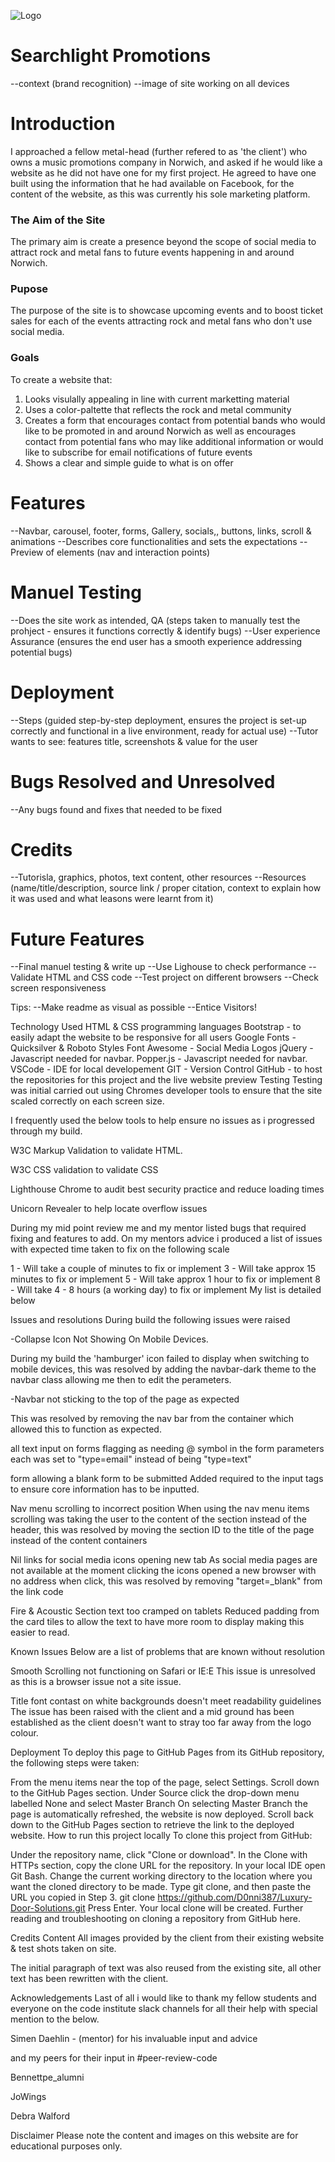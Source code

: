 

![Logo](https://github.com/user-attachments/assets/07b19f2b-0d30-4e2e-a978-fed7a034b856)
<h1>Searchlight Promotions</h1>
--context (brand recognition)
--image of site working on all devices

<h1>Introduction</h1>
<p>I approached a fellow metal-head (further refered to as 'the client') who owns a music promotions company in Norwich, and asked if he would like a website as he did not have one for my first project. He agreed to have one built using the information that he had available on Facebook, for the content of the website, as this was currently his sole marketing platform.</p>

<h3>The Aim of the Site</h3>
<p>The primary aim is create a presence beyond the scope of social media to attract rock and metal fans to future events happening in and around Norwich.</p>

<h3>Pupose</h3>
<p>The purpose of the site is to showcase upcoming events and to boost ticket sales for each of the events attracting rock and metal fans who don't use social media.</p>

<h3>Goals</h3>
<p>To create a website that:
<ol>
  <li>Looks visulally appealing in line with current marketting material</li>
  <li>Uses a color-paltette that reflects the rock and metal community</li>
  <li>Creates a form that encourages contact from potential bands who would like to be promoted in and around Norwich as well as encourages contact from potential fans who may like additional information or would like to subscribe for email notifications of future events</li>
  <li>Shows a clear and simple guide to what is on offer</li>
</ol></p>

<h1>Features</h1>
--Navbar, carousel, footer, forms, Gallery, socials,, buttons, links, scroll & animations
--Describes core functionalities and sets the expectations
--Preview of elements (nav and interaction points)

<h1>Manuel Testing</h1>
--Does the site work as intended, QA (steps taken to manually test the prohject - ensures it functions correctly & identify bugs)
--User experience Assurance (ensures the end user has a smooth experience addressing potential bugs)

<h1>Deployment</h1>
--Steps (guided step-by-step deployment, ensures the project is set-up correctly and functional in a live environment, ready for actual use)
--Tutor wants to see: features title, screenshots & value for the user

<h1>Bugs Resolved and Unresolved</h1>
--Any bugs found and fixes that needed to be fixed

<h1>Credits</h1>
--Tutorisla, graphics, photos, text content, other resources
--Resources (name/title/description, source link / proper citation, context to explain how it was used and what leasons were learnt from it)

<h1>Future Features</h1>
--Final manuel testing & write up
--Use Lighouse to check performance
--Validate HTML and CSS code
--Test project on different browsers
--Check screen responsiveness

Tips:
--Make readme as visual as possible 
--Entice Visitors!


Technology Used
HTML & CSS programming languages
Bootstrap - to easily adapt the website to be responsive for all users
Google Fonts - Quicksilver & Roboto Styles
Font Awesome - Social Media Logos
jQuery - Javascript needed for navbar.
Popper.js - Javascript needed for navbar.
VSCode - IDE for local developement
GIT - Version Control
GitHub - to host the repositories for this project and the live website preview
Testing
Testing was initial carried out using Chromes developer tools to ensure that the site scaled correctly on each screen size.

I frequently used the below tools to help ensure no issues as i progressed through my build.

W3C Markup Validation to validate HTML.

W3C CSS validation to validate CSS

Lighthouse Chrome to audit best security practice and reduce loading times

Unicorn Revealer to help locate overflow issues

During my mid point review me and my mentor listed bugs that required fixing and features to add. On my mentors advice i produced a list of issues with expected time taken to fix on the following scale

1 - Will take a couple of minutes to fix or implement
3 - Will take approx 15 minutes to fix or implement
5 - Will take approx 1 hour to fix or implement
8 - Will take 4 - 8 hours (a working day) to fix or implement
My list is detailed below


Issues and resolutions
During build the following issues were raised

-Collapse Icon Not Showing On Mobile Devices.

During my build the 'hamburger' icon failed to display when switching to mobile devices, this was resolved by adding the navbar-dark theme to the navbar class allowing me then to edit the perameters.

-Navbar not sticking to the top of the page as expected

This was resolved by removing the nav bar from the container which allowed this to function as expected.

all text input on forms flagging as needing @ symbol
in the form parameters each was set to "type=email" instead of being "type=text"

form allowing a blank form to be submitted
Added required to the input tags to ensure core information has to be inputted.

Nav menu scrolling to incorrect position
When using the nav menu items scrolling was taking the user to the content of the section instead of the header, this was resolved by moving the section ID to the title of the page instead of the content containers

Nil links for social media icons opening new tab
As social media pages are not available at the moment clicking the icons opened a new browser with no address when click, this was resolved by removing "target=_blank" from the link code

Fire & Acoustic Section text too cramped on tablets
Reduced padding from the card tiles to allow the text to have more room to display making this easier to read.

Known Issues
Below are a list of problems that are known without resolution

Smooth Scrolling not functioning on Safari or IE:E
This issue is unresolved as this is a browser issue not a site issue.

Title font contast on white backgrounds doesn't meet readability guidelines
The issue has been raised with the client and a mid ground has been established as the client doesn't want to stray too far away from the logo colour.

Deployment
To deploy this page to GitHub Pages from its GitHub repository, the following steps were taken:

From the menu items near the top of the page, select Settings.
Scroll down to the GitHub Pages section.
Under Source click the drop-down menu labelled None and select Master Branch
On selecting Master Branch the page is automatically refreshed, the website is now deployed.
Scroll back down to the GitHub Pages section to retrieve the link to the deployed website.
How to run this project locally
To clone this project from GitHub:

Under the repository name, click "Clone or download".
In the Clone with HTTPs section, copy the clone URL for the repository.
In your local IDE open Git Bash.
Change the current working directory to the location where you want the cloned directory to be made.
Type git clone, and then paste the URL you copied in Step 3.
git clone https://github.com/D0nni387/Luxury-Door-Solutions.git
Press Enter. Your local clone will be created.
Further reading and troubleshooting on cloning a repository from GitHub here.

Credits
Content
All images provided by the client from their existing website & test shots taken on site.

The initial paragraph of text was also reused from the existing site, all other text has been rewritten with the client.

Acknowledgements
Last of all i would like to thank my fellow students and everyone on the code institute slack channels for all their help with special mention to the below.

Simen Daehlin - (mentor) for his invaluable input and advice

and my peers for their input in #peer-review-code

Bennettpe_alumni

JoWings

Debra Walford

Disclaimer
Please note the content and images on this website are for educational purposes only.
